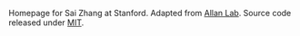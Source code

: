 Homepage for Sai Zhang at Stanford. Adapted from [Allan Lab][allan]. Source code released under [MIT](LICENSE.txt).

[allan]: https://github.com/mpa139/allanlab
